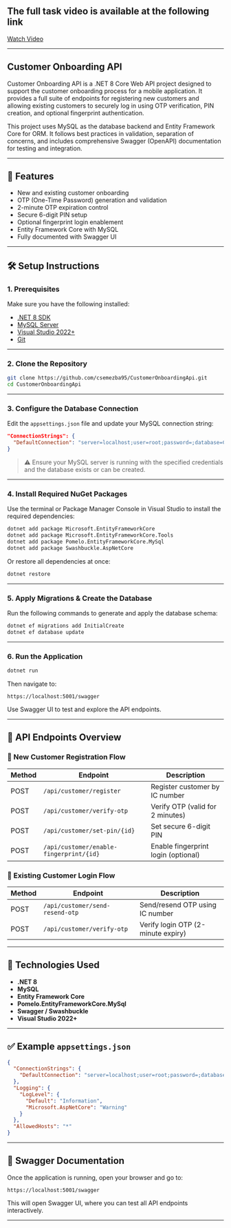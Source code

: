 ## The full task video is available at the following link
[Watch Video](https://jam.dev/c/56a88e71-465f-493d-8c5b-b59920a25476)



---

## Customer Onboarding API

Customer Onboarding API is a .NET 8 Core Web API project designed to support the customer onboarding process for a mobile application. It provides a full suite of endpoints for registering new customers and allowing existing customers to securely log in using OTP verification, PIN creation, and optional fingerprint authentication.

This project uses MySQL as the database backend and Entity Framework Core for ORM. It follows best practices in validation, separation of concerns, and includes comprehensive Swagger (OpenAPI) documentation for testing and integration.

---

## 🚀 Features

- New and existing customer onboarding
- OTP (One-Time Password) generation and validation
- 2-minute OTP expiration control
- Secure 6-digit PIN setup
- Optional fingerprint login enablement
- Entity Framework Core with MySQL
- Fully documented with Swagger UI

---

## 🛠️ Setup Instructions

### 1. Prerequisites

Make sure you have the following installed:

- [.NET 8 SDK](https://dotnet.microsoft.com/en-us/download/dotnet/8.0)
- [MySQL Server](https://dev.mysql.com/downloads/mysql/)
- [Visual Studio 2022+](https://visualstudio.microsoft.com/)
- [Git](https://git-scm.com/)

---

### 2. Clone the Repository

```bash
git clone https://github.com/csemezba95/CustomerOnboardingApi.git
cd CustomerOnboardingApi
````

---

### 3. Configure the Database Connection

Edit the `appsettings.json` file and update your MySQL connection string:

```json
"ConnectionStrings": {
  "DefaultConnection": "server=localhost;user=root;password=;database=CustomerDb;"
}
```

> ⚠️ Ensure your MySQL server is running with the specified credentials and the database exists or can be created.

---

### 4. Install Required NuGet Packages

Use the terminal or Package Manager Console in Visual Studio to install the required dependencies:

```bash
dotnet add package Microsoft.EntityFrameworkCore
dotnet add package Microsoft.EntityFrameworkCore.Tools
dotnet add package Pomelo.EntityFrameworkCore.MySql
dotnet add package Swashbuckle.AspNetCore
```

Or restore all dependencies at once:

```bash
dotnet restore
```

---

### 5. Apply Migrations & Create the Database

Run the following commands to generate and apply the database schema:

```bash
dotnet ef migrations add InitialCreate
dotnet ef database update
```

---

### 6. Run the Application

```bash
dotnet run
```

Then navigate to:

```
https://localhost:5001/swagger
```

Use Swagger UI to test and explore the API endpoints.

---

## 📘 API Endpoints Overview

### 🔐 New Customer Registration Flow

| Method | Endpoint                                | Description                         |
| ------ | --------------------------------------- | ----------------------------------- |
| POST   | `/api/customer/register`                | Register customer by IC number      |
| POST   | `/api/customer/verify-otp`              | Verify OTP (valid for 2 minutes)    |
| POST   | `/api/customer/set-pin/{id}`            | Set secure 6-digit PIN              |
| POST   | `/api/customer/enable-fingerprint/{id}` | Enable fingerprint login (optional) |

### 🔑 Existing Customer Login Flow

| Method | Endpoint                        | Description                        |
| ------ | ------------------------------- | ---------------------------------- |
| POST   | `/api/customer/send-resend-otp` | Send/resend OTP using IC number    |
| POST   | `/api/customer/verify-otp`      | Verify login OTP (2-minute expiry) |

---

## 🧰 Technologies Used

* **.NET 8**
* **MySQL**
* **Entity Framework Core**
* **Pomelo.EntityFrameworkCore.MySql**
* **Swagger / Swashbuckle**
* **Visual Studio 2022+**

---

## ✅ Example `appsettings.json`

```json
{
  "ConnectionStrings": {
    "DefaultConnection": "server=localhost;user=root;password=;database=CustomerDb;"
  },
  "Logging": {
    "LogLevel": {
      "Default": "Information",
      "Microsoft.AspNetCore": "Warning"
    }
  },
  "AllowedHosts": "*"
}
```

---

## 🧪 Swagger Documentation

Once the application is running, open your browser and go to:

```
https://localhost:5001/swagger
```

This will open Swagger UI, where you can test all API endpoints interactively.

---
